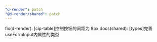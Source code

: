 ```yaml
---
"d-render": patch
"@d-render/shared": patch
---
```


fix(d-render): [cip-table]控制按钮的间距为 8px
docs(shared): [types]完善useFormInput内属性的类型
